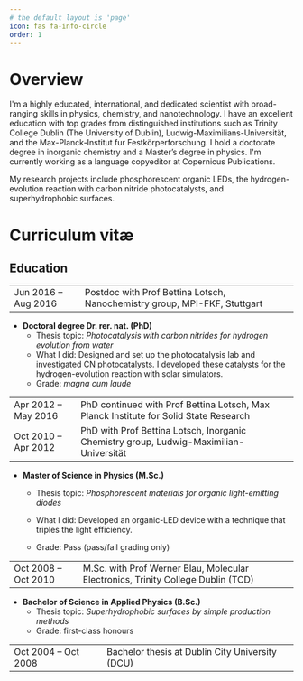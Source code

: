 ```yaml
---
# the default layout is 'page'
icon: fas fa-info-circle
order: 1
---
```


# Overview
I'm a highly educated, international, and dedicated scientist with broad-ranging skills in physics, chemistry, and nanotechnology.
I have an excellent education with top grades from distinguished institutions such as Trinity College Dublin (The University of
Dublin), Ludwig-Maximilians-Universität, and the Max-Planck-Institut fur Festkörperforschung. I
hold a doctorate degree in inorganic chemistry and a Master’s degree in physics. I'm currently working as a language copyeditor at Copernicus Publications.

My research projects include phosphorescent organic LEDs, the hydrogen-evolution reaction with carbon nitride photocatalysts, and superhydrophobic surfaces.
    
# Curriculum vitæ
## Education

<table>
    <tr>
        <td>Jun 2016 – Aug 2016</td>
        <td>Postdoc with Prof Bettina Lotsch, Nanochemistry group, MPI-FKF, Stuttgart</td>
    </tr>
</table>

- **Doctoral degree Dr. rer. nat. (PhD)**
  - Thesis topic: _Photocatalysis with carbon nitrides for hydrogen evolution from water_
  - What I did: Designed and set up the photocatalysis lab and investigated CN photocatalysts.
    I developed these catalysts for the hydrogen-evolution reaction with solar simulators.
  - Grade: _magna cum laude_

<table>
    <tr>
        <td> Apr 2012 – May 2016</td>
        <td>PhD continued with Prof Bettina Lotsch, Max Planck Institute for Solid State Research</td>
    </tr>
    <tr>
        <td> Oct 2010 – Apr 2012</td>
        <td>PhD with Prof Bettina Lotsch, Inorganic Chemistry group, Ludwig-Maximilian-Universität</td>
    </tr>
</table>

- **Master of Science in Physics (M.Sc.)**
  - Thesis topic: _Phosphorescent materials for organic light-emitting diodes_

  - What I did: Developed an organic-LED device with a technique that triples the light efficiency.
  - Grade: Pass (pass/fail grading only)

<table>
    <tr>
        <td> Oct 2008 – Oct 2010</td>
        <td>M.Sc. with Prof Werner Blau, Molecular Electronics, Trinity College Dublin (TCD)</td>
    </tr>
</table>

- **Bachelor of Science in Applied Physics (B.Sc.)**
  - Thesis topic: _Superhydrophobic surfaces by simple production methods_
  - Grade: first-class honours

<table>
    <tr>
        <td> Oct 2004 – Oct 2008</td>
        <td>Bachelor thesis at Dublin City University (DCU)</td>
    </tr>
</table>
